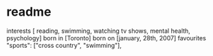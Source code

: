 # readme 
interests [ reading, swimming, watching tv shows, mental health, psychology]
born in [Toronto]
born on [january, 28th, 2007]
favourites "sports": ["cross country", "swimming"],
